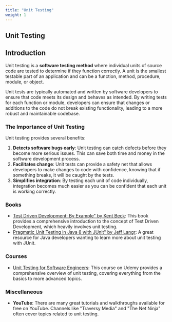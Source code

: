 ```yaml
---
title: "Unit Testing"
weight: 1
---
```

## Unit Testing

## Introduction

Unit testing is a **software testing method** where individual units of source code are tested to determine if they function correctly. A unit is the smallest testable part of an application and can be a function, method, procedure, module, or object.

Unit tests are typically automated and written by software developers to ensure that code meets its design and behaves as intended. By writing tests for each function or module, developers can ensure that changes or additions to the code do not break existing functionality, leading to a more robust and maintainable codebase.

### The Importance of Unit Testing

Unit testing provides several benefits:
1. **Detects software bugs early**: Unit testing can catch defects before they become more serious issues. This can save both time and money in the software development process.
2. **Facilitates change**: Unit tests can provide a safety net that allows developers to make changes to code with confidence, knowing that if something breaks, it will be caught by the tests.
3. **Simplifies integration**: By testing each unit of code individually, integration becomes much easier as you can be confident that each unit is working correctly.

### Books

- [Test Driven Development: By Example" by Kent Beck](https://www.amazon.de/-/en/Kent-Beck/dp/0321146530): This book provides a comprehensive introduction to the concept of Test Driven Development, which heavily involves unit testing.
- [Pragmatic Unit Testing in Java 8 with JUnit" by Jeff Langr](https://www.amazon.com/Pragmatic-Unit-Testing-Java-JUnit/dp/1941222595): A great resource for Java developers wanting to learn more about unit testing with JUnit.

### Courses

- [Unit Testing for Software Engineers](https://www.udemy.com/course/refactoru-intro-unit-test/?ranMID=39197&ranEAID=SAyYsTvLiGQ&ranSiteID=SAyYsTvLiGQ-If_bh_8o68DRgxbwD9TtuA&LSNPUBID=SAyYsTvLiGQ&utm_source=aff-campaign&utm_medium=udemyads): This course on Udemy provides a comprehensive overview of unit testing, covering everything from the basics to more advanced topics.

### Miscellaneous

- **YouTube**: There are many great tutorials and walkthroughs available for free on YouTube. Channels like "Traversy Media" and "The Net Ninja" often cover topics related to unit testing.
